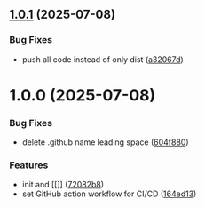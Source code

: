 ## [1.0.1](https://github.com/mjrt/markdown-it-bi-directional-links/compare/v1.0.0...v1.0.1) (2025-07-08)


### Bug Fixes

* push all code instead of only dist ([a32067d](https://github.com/mjrt/markdown-it-bi-directional-links/commit/a32067d66d274bd7cfa690f0794a40b610a8fdc8))

# 1.0.0 (2025-07-08)


### Bug Fixes

* delete .github name leading space ([604f880](https://github.com/mjrt/markdown-it-bi-directional-links/commit/604f880c53d76c6f6dacb8f30369548324bb7072))


### Features

* init and [[]] ([72082b8](https://github.com/mjrt/markdown-it-bi-directional-links/commit/72082b81bd327791d9131e7b225837cb8f94ebe9))
* set GitHub action workflow for CI/CD ([164ed13](https://github.com/mjrt/markdown-it-bi-directional-links/commit/164ed13969061ef3424573591a68a1b0b471418d))
